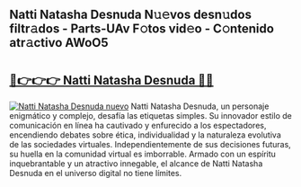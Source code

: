 ## Natti Natasha Desnuda N𝚞𝚎vos desn𝚞dos filtr𝚊dos - Parts-UAv F𝚘tos vid𝚎o - C𝚘ntenido atr𝚊ctivo AWoO5

# <h2><a href="http://mb7mip.tromn.icu/?c=Natti+Natasha+Desnuda">🔗👉👉👉 Natti Natasha Desnuda 🔗🔗</a></h2>

[![Natti Natasha Desnuda nuevo](https://i.imgur.com/pEAQMta.gif)](http://mb7mip.tromn.icu/?c=Natti+Natasha+Desnuda)
Natti Natasha Desnuda, un personaje enigmático y complejo, desafía las etiquetas simples. Su innovador estilo de comunicación en línea ha cautivado y enfurecido a los espectadores, encendiendo debates sobre ética, individualidad y la naturaleza evolutiva de las sociedades virtuales. Independientemente de sus decisiones futuras, su huella en la comunidad virtual es imborrable. Armado con un espíritu inquebrantable y un atractivo innegable, el alcance de Natti Natasha Desnuda en el universo digital no tiene límites.
